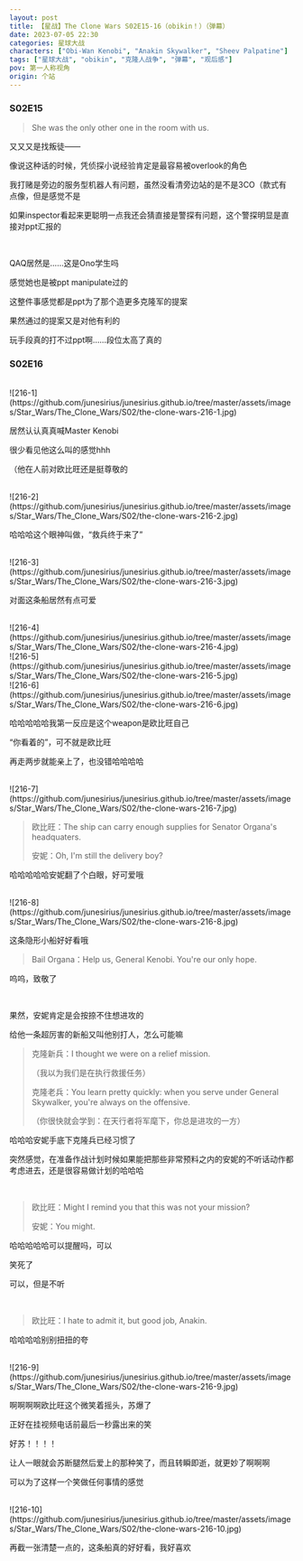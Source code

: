 ```yaml
---
layout: post
title: 【星战】The Clone Wars S02E15-16（obikin！）（弹幕）
date: 2023-07-05 22:30
categories: 星球大战
characters: ["Obi-Wan Kenobi", "Anakin Skywalker", "Sheev Palpatine"]
tags: ["星球大战", "obikin", "克隆人战争", "弹幕", "观后感"]
pov: 第一人称视角
origin: 个站
---
```


### S02E15

> She was the only other one in the room with us.

又又又是找叛徒——

像说这种话的时候，凭侦探小说经验肯定是最容易被overlook的角色

我打赌是旁边的服务型机器人有问题，虽然没看清旁边站的是不是3CO（款式有点像，但是感觉不是

如果inspector看起来更聪明一点我还会猜直接是警探有问题，这个警探明显是直接对ppt汇报的

<br>

QAQ居然是……这是Ono学生吗

感觉她也是被ppt manipulate过的

这整件事感觉都是ppt为了那个造更多克隆军的提案

果然通过的提案又是对他有利的

玩手段真的打不过ppt啊……段位太高了真的

### S02E16

<br>
![216-1](https://github.com/junesirius/junesirius.github.io/tree/master/assets/images/Star_Wars/The_Clone_Wars/S02/the-clone-wars-216-1.jpg)

居然认认真真喊Master Kenobi

很少看见他这么叫的感觉hhh

（他在人前对欧比旺还是挺尊敬的

<br>
![216-2](https://github.com/junesirius/junesirius.github.io/tree/master/assets/images/Star_Wars/The_Clone_Wars/S02/the-clone-wars-216-2.jpg)

哈哈哈这个眼神叫做，“救兵终于来了”

<br>
![216-3](https://github.com/junesirius/junesirius.github.io/tree/master/assets/images/Star_Wars/The_Clone_Wars/S02/the-clone-wars-216-3.jpg)

对面这条船居然有点可爱

<br>
![216-4](https://github.com/junesirius/junesirius.github.io/tree/master/assets/images/Star_Wars/The_Clone_Wars/S02/the-clone-wars-216-4.jpg)
<br>
![216-5](https://github.com/junesirius/junesirius.github.io/tree/master/assets/images/Star_Wars/The_Clone_Wars/S02/the-clone-wars-216-5.jpg)
<br>
![216-6](https://github.com/junesirius/junesirius.github.io/tree/master/assets/images/Star_Wars/The_Clone_Wars/S02/the-clone-wars-216-6.jpg)

哈哈哈哈哈我第一反应是这个weapon是欧比旺自己

“你看着的”，可不就是欧比旺

再走两步就能亲上了，也没错哈哈哈哈

<br>
![216-7](https://github.com/junesirius/junesirius.github.io/tree/master/assets/images/Star_Wars/The_Clone_Wars/S02/the-clone-wars-216-7.jpg)

> 欧比旺：The ship can carry enough supplies for Senator Organa's headquaters.
>
> 安妮：Oh, I'm still the delivery boy?

哈哈哈哈哈安妮翻了个白眼，好可爱哦

<br>
![216-8](https://github.com/junesirius/junesirius.github.io/tree/master/assets/images/Star_Wars/The_Clone_Wars/S02/the-clone-wars-216-8.jpg)

这条隐形小船好好看哦

> Bail Organa：Help us, General Kenobi. You're our only hope.

呜呜，致敬了

<br>

果然，安妮肯定是会按捺不住想进攻的

给他一条超厉害的新船又叫他别打人，怎么可能嘛

> 克隆新兵：I thought we were on a relief mission.
>
> （我以为我们是在执行救援任务）
>
> 克隆老兵：You learn pretty quickly: when you serve under General Skywalker, you're always on the offensive.
>
> （你很快就会学到：在天行者将军麾下，你总是进攻的一方）

哈哈哈安妮手底下克隆兵已经习惯了

突然感觉，在准备作战计划时候如果能把那些非常预料之内的安妮的不听话动作都考虑进去，还是很容易做计划的哈哈哈

<br>

> 欧比旺：Might I remind you that this was not your mission?
>
> 安妮：You might.

哈哈哈哈哈可以提醒吗，可以

笑死了

可以，但是不听

<br>

> 欧比旺：I hate to admit it, but good job, Anakin.

哈哈哈哈别别扭扭的夸

<br>
![216-9](https://github.com/junesirius/junesirius.github.io/tree/master/assets/images/Star_Wars/The_Clone_Wars/S02/the-clone-wars-216-9.jpg)

啊啊啊啊欧比旺这个微笑着摇头，苏爆了

正好在挂视频电话前最后一秒露出来的笑

好苏！！！！

让人一眼就会苏断腿然后爱上的那种笑了，而且转瞬即逝，就更妙了啊啊啊

可以为了这样一个笑做任何事情的感觉

<br>
![216-10](https://github.com/junesirius/junesirius.github.io/tree/master/assets/images/Star_Wars/The_Clone_Wars/S02/the-clone-wars-216-10.jpg)

再截一张清楚一点的，这条船真的好好看，我好喜欢
